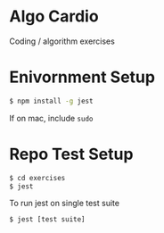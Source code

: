 # Algo Cardio

Coding / algorithm exercises

# Enivornment Setup

```sh
$ npm install -g jest
```
If on mac, include `sudo`

# Repo Test Setup
```sh
$ cd exercises
$ jest
```

To run jest on single test suite
```sh
$ jest [test suite]
```